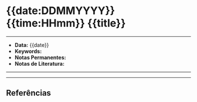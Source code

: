 # {{date:DDMMYYYY}}{{time:HHmm}} {{title}}
---
- **Data:** {{date}}
- **Keywords:**
- **Notas Permanentes:**
- **Notas de Literatura:**
---

---
## Referências
